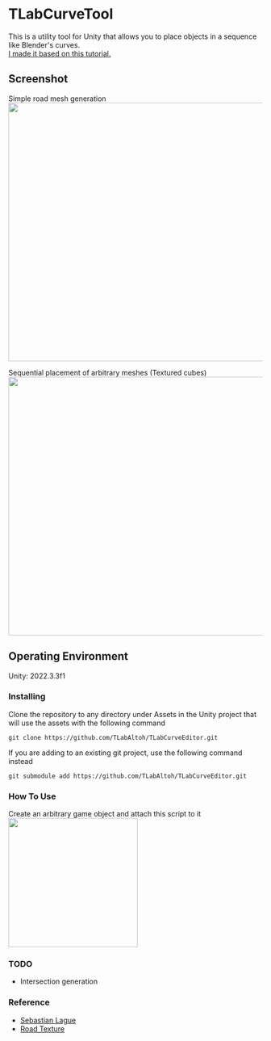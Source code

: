 # TLabCurveTool
This is a utility tool for Unity that allows you to place objects in a sequence like Blender's curves.  
[I made it based on this tutorial.](https://www.youtube.com/playlist?list=PLFt_AvWsXl0d8aDaovNztYf6iTChHzrHP)

## Screenshot  
Simple road mesh generation  
<img src="https://github.com/TLabAltoh/TLabCurveTool/assets/121733943/935c52bc-fdbc-490a-853f-721499457407" width="512">

Sequential placement of arbitrary meshes (Textured cubes)  
<img src="https://github.com/TLabAltoh/TLabCurveTool/assets/121733943/57b94f8f-b0bb-406c-be08-61e89a251d3d" width="512">

## Operating Environment
Unity: 2022.3.3f1  

### Installing
Clone the repository to any directory under Assets in the Unity project that will use the assets with the following command  
```
git clone https://github.com/TLabAltoh/TLabCurveEditor.git
```
If you are adding to an existing git project, use the following command instead
```
git submodule add https://github.com/TLabAltoh/TLabCurveEditor.git
```

### How To Use
Create an arbitrary game object and attach this script to it  
<img src="https://github.com/TLabAltoh/TLabCurveTool/assets/121733943/58c86d2f-a105-4fe7-848d-ed691cea75fb" width="256">


### TODO
- Intersection generation

### Reference
- [Sebastian Lague](https://www.youtube.com/playlist?list=PLFt_AvWsXl0d8aDaovNztYf6iTChHzrHP)
- [Road Texture](https://www.freepik.com/free-photo/lines-traffic-paved-roads-background_3738059.htm)
